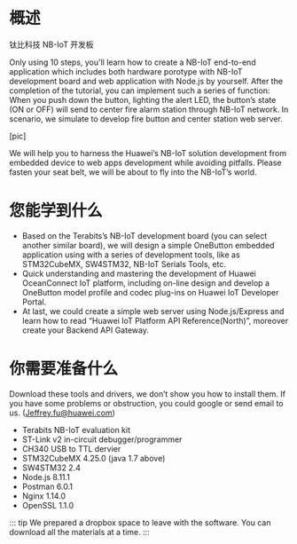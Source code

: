# 概述

钛比科技 NB-IoT 开发板

Only using 10 steps, you'll learn how to create a NB-IoT end-to-end application which includes both hardware porotype with NB-IoT development board and web application with Node.js by yourself.
After the completion of the tutorial, you can implement such a series of function:
When you push down the button, lighting the alert LED, the button’s state (ON or OFF) will send to center fire alarm station through NB-IoT network. In scenario, we simulate to develop fire button and center station web server.

[pic]

We will help you to harness the Huawei’s NB-IoT solution development from embedded device to web apps development while avoiding pitfalls. 
Please fasten your seat belt, we will be about to fly into the NB-IoT’s world.

# 您能学到什么

- Based on the Terabits’s NB-IoT development board (you can select another similar board), we will design a simple OneButton embedded application using with a series of development tools, like as STM32CubeMX, SW4STM32, NB-IoT Serials Tools, etc.
- Quick understanding and mastering the development of Huawei OceanConnect IoT platform, including on-line design and develop a OneButton model profile and codec plug-ins on Huawei IoT Developer Portal.
- At last, we could create a simple web server using Node.js/Express and learn how to read “Huawei IoT Platform API Reference(North)”, moreover create your Backend API Gateway.

# 你需要准备什么

Download these tools and drivers, we don’t show you how to install them. If you have some problems or obstruction, you could google or send email to us. (Jeffrey.fu@huawei.com)

- Terabits NB-IoT evaluation kit
- ST-Link v2 in-circuit debugger/programmer
- CH340 USB to TTL dervier
- STM32CubeMX 4.25.0 (java 1.7 above)
- SW4STM32 2.4
- Node.js 8.11.1
- Postman 6.0.1
- Nginx 1.14.0
- OpenSSL 1.1.0

::: tip
We prepared a dropbox space to leave with the software. You can download all the materials at a time.
:::
